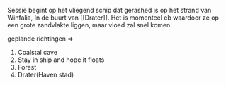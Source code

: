 Sessie begint op het vliegend schip dat gerashed is op het strand van Winfalia, In de buurt van [[Drater]]. 
Het is momenteel eb waardoor ze op een grote zandvlakte liggen, maar vloed zal snel komen. 


geplande richtingen =>

1. Coalstal cave
2. Stay in ship and hope it floats
3. Forest
4. Drater(Haven stad)


